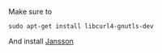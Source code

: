 Make sure to
```
sudo apt-get install libcurl4-gnutls-dev
```
And install [Jansson](https://jansson.readthedocs.org/en/2.5/gettingstarted.html#compiling-and-installing-jansson)
